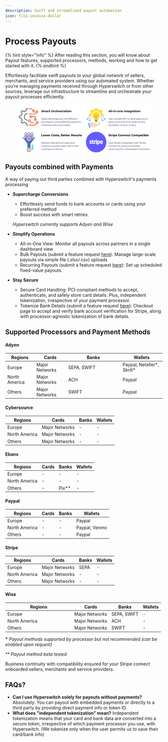 ```yaml
---
description: Swift and streamlined payout automation
icon: file-invoice-dollar
---
```


# Process Payouts

{% hint style="info" %}
After reading this section, you will know about Payout features, supported processors, methods, working and how to get started with it.
{% endhint %}

Effortlessly facilitate swift payouts to your global network of sellers, merchants, and service providers using our automated system. Whether you're managing payments received through Hyperswitch or from other sources, leverage our infrastructure to streamline and orchestrate your payout processes efficiently.

<figure><img src="../../../.gitbook/assets/payouts.png" alt=""><figcaption></figcaption></figure>

## Payouts combined with Payments

A way of paying out third parties combined with Hyperswitch's payments processing

*   **Supercharge Conversions**

    * Effortlessly send funds to bank accounts or cards using your preferred method
    * Boost success with smart retries.

    _Hyperswitch currently supports Adyen and Wise_
* **Simplify Operations**
  * All-in-One View: Monitor all payouts across partners in a single dashboard view
  * Bulk Payouts (submit a feature request [here](https://github.com/juspay/hyperswitch/discussions/new?category=ideas-feature-requests)): Manage large-scale payouts via simple file (.xlsx/.csv) uploads
  * Recurring Payouts (submit a feature request [here](https://github.com/juspay/hyperswitch/discussions/new?category=ideas-feature-requests)): Set up scheduled fixed-value payouts.
* **Stay Secure**
  * Secure Card Handling: PCI-compliant methods to accept, authenticate, and safely store card details. Plus, independent tokenization, irrespective of your payment processor.
  * Tokenize Bank Details (submit a feature request [here](https://github.com/juspay/hyperswitch/discussions/new?category=ideas-feature-requests)): Checkout page to accept and verify bank account verification for Stripe, along with processor-agnostic tokenization of bank details.

## Supported Processors and Payment Methods

#### Adyen

<table><thead><tr><th>Regions</th><th>Cards</th><th width="160">Banks</th><th>Wallets</th></tr></thead><tbody><tr><td>Europe</td><td>Major Networks </td><td>SEPA, SWIFT</td><td>Paypal, Neteller*, Skrill*</td></tr><tr><td>North America</td><td>Major Networks</td><td>ACH</td><td>Paypal</td></tr><tr><td>Others</td><td>Major Networks</td><td>SWIFT</td><td>Paypal</td></tr></tbody></table>

#### Cybersource

| Regions       | Cards           | Banks | Wallets |
| ------------- | --------------- | ----- | ------- |
| Europe        | Major Networks  | -     | -       |
| North America | Major Networks  | -     | -       |
| Others        | Major Networks  | -     | -       |

#### Ebanx

| Regions       | Cards | Banks   | Wallets |
| ------------- | ----- | ------- | ------- |
| Europe        | -     | -       | -       |
| North America | -     | -       | -       |
| Others        | -     | Pix\*\* | -       |

#### Paypal

| Regions       | Cards | Banks | Wallets       |
| ------------- | ----- | ----- | ------------- |
| Europe        | -     | -     | Paypal        |
| North America | -     | -     | Paypal, Venmo |
| Others        | -     | -     | Paypal        |

#### Stripe

| Regions       | Cards           | Banks | Wallets |
| ------------- | --------------- | ----- | ------- |
| Europe        | Major Networks  | SEPA  | -       |
| North America | Major Networks  | -     | -       |
| Others        | Major Networks  | -     | -       |

#### Wise

<table><thead><tr><th width="200">Regions</th><th>Cards</th><th>Banks</th><th>Wallets</th></tr></thead><tbody><tr><td>Europe</td><td>Major Networks</td><td>SEPA, SWIFT</td><td>-</td></tr><tr><td>North America</td><td>Major Networks</td><td>ACH</td><td>-</td></tr><tr><td>Others</td><td>Major Networks</td><td>SWIFT</td><td>-</td></tr></tbody></table>





**\*** _Payout methods supported by processor but not recommended (can be enabled upon request)_

_\*\* Payout method beta tested_

Business continuity with compatibility ensured for your Stripe connect onboarded sellers, merchants and service providers.

## FAQs?

* **Can I use Hyperswitch solely for payouts without payments?** Absolutely. You can payout with embedded payments or directly to a third party by providing direct payment info or token ID.
* **What does "independent tokenization" mean?** Independent tokenization means that your card and bank data are converted into a secure token, irrespective of which payment processor you use, with Hyperswitch. (We tokenize only when the user permits us to save their card/bank info)

